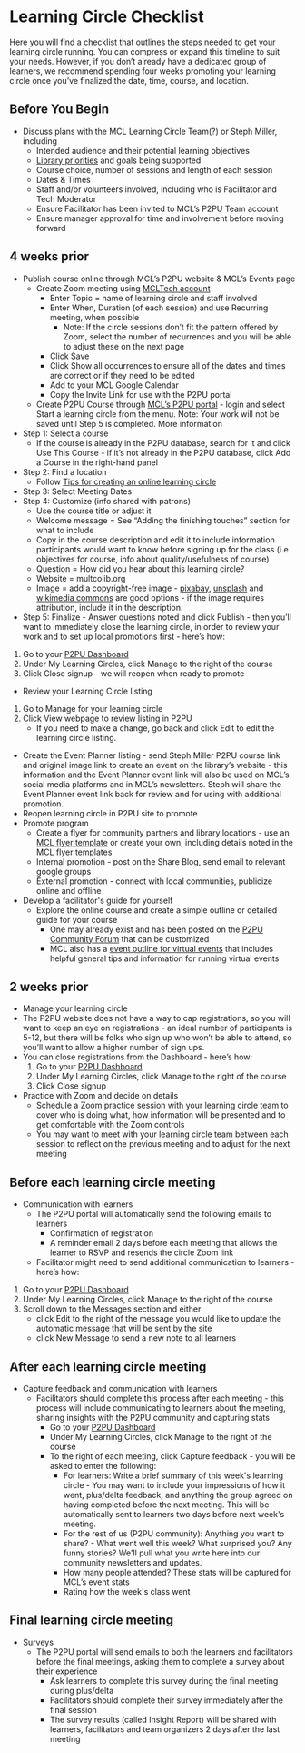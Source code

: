 # Learning Circle Checklist

Here you will find a checklist that outlines the steps needed to get your learning circle running. You can compress or expand this timeline to suit your needs. However, if you don’t already have a dedicated group of learners, we recommend spending four weeks promoting your learning circle once you’ve finalized the date, time, course, and location.

## Before You Begin

* Discuss plans with the MCL Learning Circle Team\(?\) or Steph Miller, including
  * Intended audience and their potential learning objectives
  * [Library priorities](https://multcolib.org/about/priorities) and goals being supported
  * Course choice, number of sessions and length of each session
  * Dates & Times
  * Staff and/or volunteers involved, including who is Facilitator and Tech Moderator
  * Ensure Facilitator has been invited to MCL’s P2PU Team account
  * Ensure manager approval for time and involvement before moving forward

## 4 weeks prior

* Publish course online through MCL’s P2PU website & MCL’s Events page
  * Create Zoom meeting using [MCLTech account](https://docs.google.com/document/d/1HikcHogfC5AadGGunMGbGGAoQz6IpmdBvIvnLnLfCAU/edit#heading=h.k37jvlm3c546)
    * Enter Topic = name of learning circle and staff involved
    * Enter When, Duration \(of each session\) and use Recurring meeting, when possible
      * Note: If the circle sessions don’t fit the pattern offered by Zoom, select the number of recurrences and you will be able to adjust these on the next page
    * Click Save
    * Click Show all occurrences to ensure all of the dates and times are correct or if they need to be edited
    * Add to your MCL Google Calendar
    * Copy the Invite Link for use with the P2PU portal  
  * Create P2PU Course through [MCL’s P2PU portal](https://www.p2pu.org/multcolib/) - login and select Start a learning circle from the menu. Note: Your work will not be saved until Step 5 is completed. More information 
* Step 1: Select a course
  * If the course is already in the P2PU database, search for it and click Use This Course - if it’s not already in the P2PU database, click Add a Course in the right-hand panel
* Step 2: Find a location
  * Follow [Tips for creating an online learning circle](https://community.p2pu.org/t/tips-for-creating-an-online-learning-circle/4462)
* Step 3: Select Meeting Dates
* Step 4: Customize \(info shared with patrons\)
  * Use the course title or adjust it
  * Welcome message = See “Adding the finishing touches” section for what to include
  * Copy in the course description and edit it to include information participants would want to know before signing up for the class \(i.e.  objectives for course, info about quality/usefulness of course\)
  * Question = How did you hear about this learning circle?
  * Website = multcolib.org
  * Image = add a copyright-free image - [pixabay](https://pixabay.com/), [unsplash](https://unsplash.com/) and [wikimedia commons](https://commons.wikimedia.org/wiki/Main_Page) are good options - if the image requires attribution, include it in the description.
* Step 5: Finalize - Answer questions noted and click Publish - then you’ll want to immediately close the learning circle, in order to review your work and to set up local promotions first - here’s how:

1. Go to your [P2PU Dashboard](https://learningcircles.p2pu.org/en/)
2. Under My Learning Circles, click Manage to the right of the course
3. Click Close signup - we will reopen when ready to promote

* Review your Learning Circle listing

1. Go to Manage for your learning circle
2. Click View webpage to review listing in P2PU
   * If you need to make a change, go back and click Edit to edit the learning  circle listing.  

* Create the Event Planner listing - send Steph Miller P2PU course link and original image link to create an event on the library’s website - this information and the Event Planner event link will also be used on MCL’s social media platforms and in MCL’s newsletters. Steph will share the Event Planner event link back for review and for using with additional promotion.
* Reopen learning circle in P2PU site to promote  
* Promote program
  * Create a flyer for community partners and library locations - use an [MCL flyer template](https://commons.multcolib.org/marketing-online-engagement/flyers-templates-and-resources#Event%20flyer%20templates) or create your own, including details noted in the MCL flyer templates
  * Internal promotion - post on the Share Blog, send email to relevant google groups
  * External promotion - connect with local communities, publicize online and offline
* Develop a facilitator's guide for yourself
  * Explore the online course and create a simple outline or detailed guide for your course
    * One may already exist and has been posted on the [P2PU Community Forum](https://community.p2pu.org/) that can be customized
    * MCL also has a [event outline for virtual events](https://docs.google.com/document/d/1AaEyNbGdzeYEtHeADdVSJabIYzdENLhKmwIiTmx6_BE/edit#heading=h.4y8aw9w971cc) that includes helpful general tips and information for running virtual events

## 2 weeks prior

* Manage your learning circle
* The P2PU website does not have a way to cap registrations, so you will want to keep an eye on registrations - an ideal number of participants is 5-12, but there will be folks who sign up who won’t be able to attend, so you’ll want to allow a higher number of sign ups.
* You can close registrations from the Dashboard - here’s how:
  1. Go to your [P2PU Dashboard](https://learningcircles.p2pu.org/en/)
  2. Under My Learning Circles, click Manage to the right of the course
  3. Click Close signup
* Practice with Zoom and decide on details
  * Schedule a Zoom practice session with your learning circle team to cover who is doing what, how information will be presented and to get comfortable with the Zoom controls
  * You may want to meet with your learning circle team between each session to reflect on the previous meeting and to adjust for the next meeting

## Before each learning circle meeting

* Communication with learners
  * The P2PU portal will automatically send the following emails to learners
    * Confirmation of registration
    * A reminder email 2 days before each meeting that allows the learner to RSVP and resends the circle Zoom link
  * Facilitator might need to send additional communication to learners - here’s how:

1. Go to your [P2PU Dashboard](https://learningcircles.p2pu.org/en/)
2. Under My Learning Circles, click Manage to the right of the course
3. Scroll down to the Messages section and either
   * click Edit to the right of the message you would like to update the automatic message that will be sent by the site 
   * click New Message to send a new note to all learners

## After each learning  circle meeting

* Capture feedback and communication with learners
  * Facilitators should complete this process after each meeting - this process will include communicating to learners about the meeting, sharing insights with the P2PU community and capturing stats
    * Go to your [P2PU Dashboard](https://learningcircles.p2pu.org/en/)
    * Under My Learning Circles, click Manage to the right of the course
    * To the right of each meeting, click Capture feedback - you will be asked to enter the following:
      * For learners: Write a brief summary of this week's learning circle - You may want to include your impressions of how it went, plus/delta feedback, and anything the group agreed on having completed before the next meeting. This will be automatically sent to learners two days before next week's meeting.
      * For the rest of us \(P2PU community\): Anything you want to share? - What went well this week? What surprised you? Any funny stories? We'll pull what you write here into our community newsletters and updates.
      * How many people attended? These stats will be captured for MCL’s event stats
      * Rating how the week's class went

## Final learning circle meeting

* Surveys 
  * The P2PU portal will send emails to both the learners and facilitators before the final meetings, asking them to complete a survey about their experience
    * Ask learners to complete this survey during the final meeting during plus/delta
    * Facilitators should complete their survey immediately after the final session
    * The survey results \(called Insight Report\) will be shared with learners, facilitators and team organizers 2 days after the last meeting

